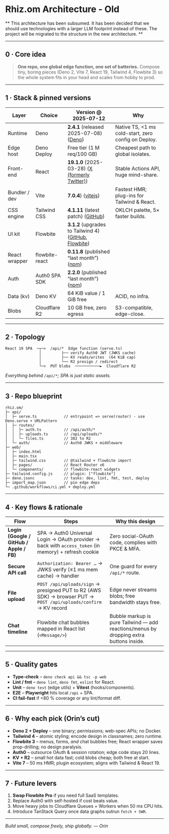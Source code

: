 # Rhiz.om Architecture - Old

** This architecture has been subsumed.  It has been decided that we should use technologies with a larger LLM footprint instead of these.  The project will be migrated to the structure in the new architecture.  **

---

## 0 · Core idea

> **One repo, one global edge function, one set of batteries.**
> Compose tiny, boring pieces (Deno 2, Vite 7, React 19, Tailwind 4, Flowbite 3) so the whole system fits in your head and scales from hobby to prod.

---

## 1 · Stack & pinned versions

| Layer         | Choice         | Version @ 2025-07-12                                            | Why                                                 |
| ------------- | -------------- | --------------------------------------------------------------- | --------------------------------------------------- |
| Runtime       | Deno           | **2.4.1** (released 2025-07-08) ([Deno][1])                     | Native TS, <1 ms cold-start, zero config on Deploy. |
| Edge host     | Deno Deploy    | Free tier (1 M req/100 GB)                                      | Cheapest path to global isolates.                   |
| Front-end     | React          | **19.1.0** (2025-03-28) ([X (formerly Twitter)][2])             | Stable Actions API, huge mind-share.                |
| Bundler / dev | Vite           | **7.0.4**) ([vitejs][3])                            | Fastest HMR; plug-ins for Tailwind & React.         |
| CSS engine    | Tailwind CSS   | **4.1.11** (latest patch) ([GitHub][4])                         | OKLCH palette, 5× faster builds.                    |
| UI kit        | Flowbite       | **3.1.2** (upgrades to Tailwind 4) ([GitHub][5], [Flowbite][6]) |                                                     |
| React wrapper | flowbite-react | **0.11.8** (published “last month”) ([npm][7])                  |                                                     |
| Auth          | Auth0 SPA SDK  | **2.2.0** (published “last month”) ([npm][8])                   |                                                     |
| Data (kv)     | Deno KV        | 64 KiB value / 1 GiB free                                       | ACID, no infra.                                     |
| Blobs         | Cloudflare R2  | 10 GB free, zero egress                                         | S3-compatible, edge-close.                          |

---

## 2 · Topology

```
React 19 SPA  ─┬─>  /api/*  Edge function (serve.ts)
               │         ├── verify Auth0 JWT (JWKS cache)
               │         ├── KV reads/writes  (64 KiB cap)
               │         └── R2 presign / redirect
               └─>  PUT blobs  ───────────►  Cloudflare R2
```

*Everything behind `/api/*`; SPA is just static assets.*

---

## 3 · Repo blueprint

```
rhiz.om/
├─ api/
│  ├─ serve.ts            // entrypoint => serve(router) - use Deno.serve + URLPattern
│  ├─ routes/
│  │  ├─ auth.ts          // /api/auth/*
│  │  ├─ uploads.ts       // /api/uploads/*
│  │  └─ files.ts         // 302 to R2
│  └─ auth/               // Auth0 JWKS + middleware
├─ web/
│  ├─ index.html
│  ├─ main.tsx
│  ├─ tailwind.css        // @tailwind + flowbite import
│  ├─ pages/              // React Router v6
│  └─ components/         // flowbite-react widgets
├─ tailwind.config.js     // plugin: ["flowbite"]
├─ deno.jsonc             // tasks: dev, lint, fmt, test, deploy
├─ import_map.json        // pin edge deps
└─ .github/workflows/ci.yml + deploy.yml
```

---

## 4 · Key flows & rationale

| Flow                                     | Steps                                                                                                            | Why this design                                                                        |
| ---------------------------------------- | ---------------------------------------------------------------------------------------------------------------- | -------------------------------------------------------------------------------------- |
| **Login (Google / GitHub / Apple / FB)** | SPA → Auth0 Universal Login → OAuth provider → back with `access_token` (in memory) + refresh cookie             | Zero social-OAuth code, complies with PKCE & MFA.                                      |
| **Secure API call**                      | `Authorization: Bearer …` → JWKS verify (≤1 ms mem cache) → handler                                              | One guard for every `/api/*` route.                                                    |
| **File upload**                          | `POST /api/uploads/sign` → presigned PUT to R2 (AWS SDK) → browser PUT → `POST /api/uploads/confirm` → KV record | Edge never streams blobs; free bandwidth stays free.                                   |
| **Chat timeline**                        | Flowbite chat bubbles mapped in React list (`<Message/>`)                                                        | Bubble markup is pure Tailwind — add reactions/menus by dropping extra buttons inside. |

---

## 5 · Quality gates

* **Type-check** – `deno check api && tsc -p web`
* **Lint / fmt** – `deno lint`, `deno fmt`, `eslint` for React.
* **Unit** – `deno test` (edge utils) + **Vitest** (hooks/components).
* **E2E** – **Playwright** hits local `/api` + SPA.
* **CI fail-fast** if <80 % coverage or any lint/format diff.

---

## 6 · Why each pick (Orin’s cut)

* **Deno 2 + Deploy** – one binary; permissions; web-spec APIs; no Docker.
* **Tailwind 4** – atomic styling; encode design in classnames; zero runtime.
* **Flowbite 3** – menus, forms, *and* chat bubbles free; React wrapper saves prop-drilling; no design paralysis.
* **Auth0** – outsource OAuth & session rotation; edge code stays 20 lines.
* **KV + R2** – small hot data fast; cold blobs cheap; both free at start.
* **Vite 7** – 50 ms HMR; plugin ecosystem; aligns with Tailwind & React 19.

---

## 7 · Future levers

1. **Swap Flowbite Pro** if you need full SaaS templates.
2. Replace Auth0 with self-hosted if cost beats value.
3. Move heavy jobs to Cloudflare Queues + Workers when 50 ms CPU hits.
4. Introduce TanStack Query once data graphs outrun `fetch + SWR`.

---

*Build small, compose freely, ship globally. — Orin*

[1]: https://deno.com/blog/v2.4?utm_source=chatgpt.com "Deno 2.4: deno bundle is back"
[2]: https://x.com/reactjs/status/1905734761039233283?utm_source=chatgpt.com "React 19.1 has just been released! Check out the latest updates here"
[3]: https://vite.dev/blog/announcing-vite7?utm_source=chatgpt.com "Vite 7.0 is out!"
[4]: https://github.com/tailwindlabs/tailwindcss/releases?utm_source=chatgpt.com "Releases · tailwindlabs/tailwindcss - GitHub"
[5]: https://github.com/themesberg/flowbite/releases "Releases · themesberg/flowbite · GitHub"
[6]: https://flowbite.com/docs/getting-started/quickstart/?utm_source=chatgpt.com "Quickstart - Flowbite"
[7]: https://www.npmjs.com/package/flowbite-react?utm_source=chatgpt.com "flowbite-react - NPM"
[8]: https://www.npmjs.com/package/%40auth0/auth0-spa-js?utm_source=chatgpt.com "@auth0/auth0-spa-js - npm"
